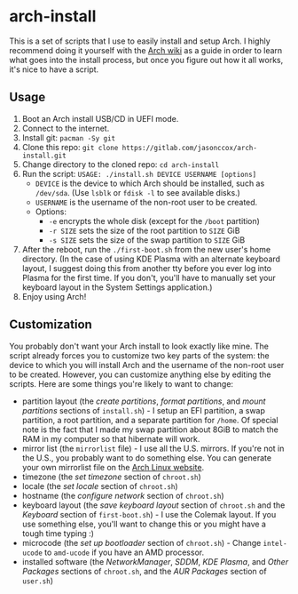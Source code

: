 # arch-install

This is a set of scripts that I use to easily install and setup Arch. I highly recommend doing it yourself with the [Arch wiki](https://wiki.archlinux.org/index.php/Installation_guide) as a guide in order to learn what goes into the install process, but once you figure out how it all works, it's nice to have a script.

## Usage

1. Boot an Arch install USB/CD in UEFI mode.
2. Connect to the internet.
3. Install git: `pacman -Sy git`
4. Clone this repo: `git clone https://gitlab.com/jasonccox/arch-install.git`
5. Change directory to the cloned repo: `cd arch-install`
6. Run the script: `USAGE: ./install.sh DEVICE USERNAME [options]`
    - `DEVICE` is the device to which Arch should be installed, such as `/dev/sda`. (Use `lsblk` or `fdisk -l` to see available disks.)
    - `USERNAME` is the username of the non-root user to be created.
    - Options:
        - `-e` encrypts the whole disk (except for the `/boot` partition)
        - `-r SIZE` sets the size of the root partition to `SIZE` GiB
        - `-s SIZE` sets the size of the swap partition to `SIZE` GiB
7. After the reboot, run the `./first-boot.sh` from the new user's home directory. (In the case of using KDE Plasma with an alternate keyboard layout, I suggest doing this from another tty before you ever log into Plasma for the first time. If you don't, you'll have to manually set your keyboard layout in the System Settings application.)
8. Enjoy using Arch!

## Customization

You probably don't want your Arch install to look exactly like mine. The script already forces you to customize two key parts of the system: the device to which you will install Arch and the username of the non-root user to be created. However, you can customize anything else by editing the scripts. Here are some things you're likely to want to change:

- partition layout (the *create partitions*, *format partitions*, and *mount partitions* sections of `install.sh`) - I setup an EFI partition, a swap partition, a root partition, and a separate partition for `/home`. Of special note is the fact that I made my swap partition about 8GiB to match the RAM in my computer so that hibernate will work. 
- mirror list (the `mirrorlist` file) - I use all the U.S. mirrors. If you're not in the U.S., you probably want to do something else. You can generate your own mirrorlist file on the [Arch Linux website](https://www.archlinux.org/mirrorlist/). 
- timezone (the *set timezone* section of `chroot.sh`)
- locale (the *set locale* section of `chroot.sh`)
- hostname (the *configure network* section of `chroot.sh`)
- keyboard layout (the *save keyboard layout* section of `chroot.sh` and the *Keyboard* section of `first-boot.sh`) - I use the Colemak layout. If you use something else, you'll want to change this or you might have a tough time typing :)
- microcode (the *set up bootloader* section of `chroot.sh`) - Change `intel-ucode` to `amd-ucode` if you have an AMD processor.
- installed software (the *NetworkManager*, *SDDM*, *KDE Plasma*, and *Other Packages* sections of `chroot.sh`, and the *AUR Packages* section of `user.sh`)
